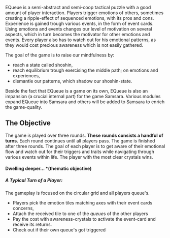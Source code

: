 EQueue is a semi-abstract and semi-coop tactical puzzle with a good amount of player interaction. Players trigger emotions of others, sometimes creating a ripple-effect of sequenced emotions, with its pros and cons. Experience is gained trough various events, in the form of event cards. Using emotions and events changes our level of motivation on several aspects, which in turn becomes the motivator for other emotions and events. Every player also has to watch out for his emotional patterns, as they would cost precious awareness which is not easily gathered. 

The goal of the game is to raise our mindfulness by: 
- reach a state called shoshin,
- reach equilibrium trough exercising the middle path; on emotions and experiences, 
- dismantle our patterns, which shadow our shoshin-state.

Beside the fact that EQueue is a game on its own, EQueue is also an impansion (a crucial internal part) for the game Samsara. Various modules expand EQueue into Samsara and others will be added to Samsara to enrich the game-quality.
## The Objective

The game is played over three rounds. **These rounds consists a handful of turns.** Each round continues until all players pass. The game is finished after three rounds. The goal of each player is to get aware of their emotional flow and watch out for their triggers and traits while navigating through various events within life. The player with the most clear crystals wins.
#### Dwelling deeper... *(thematic objective)
##### A Typical Turn of a Player:
The gameplay is focused on the circular grid and all players queue's.
- Players pick the emotion tiles matching axes with their event cards concerns,
- Attach the received tile to one of the *queue*s of the other players
- Pay the cost with awareness-crystals to activate the event-card and receive its returns. 
- Check out if their own queue's got triggered 
